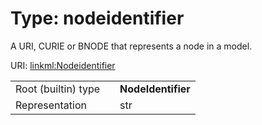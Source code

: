 
# Type: nodeidentifier


A URI, CURIE or BNODE that represents a node in a model.

URI: [linkml:Nodeidentifier](https://w3id.org/linkml/Nodeidentifier)

|  |  |  |
| --- | --- | --- |
| Root (builtin) type | | **NodeIdentifier** |
| Representation | | str |
